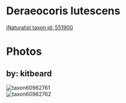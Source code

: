 
Deraeocoris lutescens
=====================
  
[iNaturalist taxon id: 551900](https://www.inaturalist.org/taxa/551900)
# Photos

## by: kitbeard
  
![taxon60962761](https://inaturalist-open-data.s3.amazonaws.com/photos/65735237/medium.jpeg)  
![taxon60962762](https://inaturalist-open-data.s3.amazonaws.com/photos/65735187/medium.jpeg)